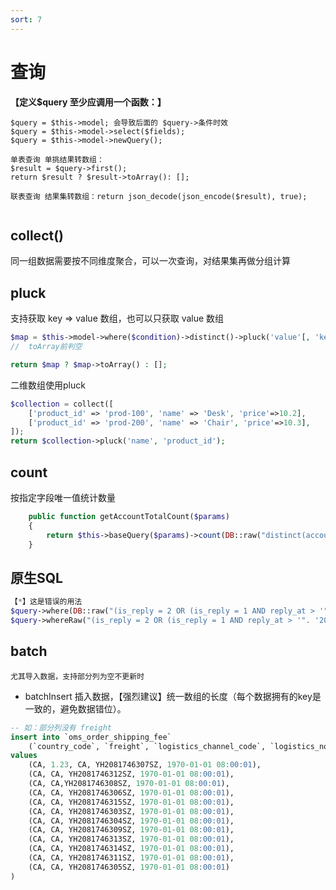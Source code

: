 ```yaml
---
sort: 7
---
```


# 查询

**【定义$query 至少应调用一个函数：】**
```danger
$query = $this->model; 会导致后面的 $query->条件时效
$query = $this->model->select($fields);
$query = $this->model->newQuery();
```

```tip
单表查询 单挑结果转数组：
$result = $query->first();
return $result ? $result->toArray(): [];

联表查询 结果集转数组：return json_decode(json_encode($result), true);


```

## collect()

同一组数据需要按不同维度聚合，可以一次查询，对结果集再做分组计算

## pluck

支持获取 key => value 数组，也可以只获取 value 数组

```php
$map = $this->model->where($condition)->distinct()->pluck('value'[, 'key']);
//  toArray前判空

return $map ? $map->toArray() : [];
```

二维数组使用pluck

```php
$collection = collect([
    ['product_id' => 'prod-100', 'name' => 'Desk', 'price'=>10.2],
    ['product_id' => 'prod-200', 'name' => 'Chair', 'price'=>10.3],
]);
return $collection->pluck('name', 'product_id');
```

## count

按指定字段唯一值统计数量
```php
    public function getAccountTotalCount($params)
    {
        return $this->baseQuery($params)->count(DB::raw("distinct(account_code)"));
    }
```

## 原生SQL

```php
【*】这是错误的用法
$query->where(DB::raw("(is_reply = 2 OR (is_reply = 1 AND reply_at > '". '2022-5-14 00:00:00' ."'))"));
$query->whereRaw("(is_reply = 2 OR (is_reply = 1 AND reply_at > '". '2022-5-14 00:00:00' ."'))");
```

## batch

```danger
尤其导入数据，支持部分列为空不更新时
```
* batchInsert 插入数据，【强烈建议】统一数组的长度（每个数据拥有的key是一致的，避免数据错位）。

```sql
-- 如：部分列没有 freight
insert into `oms_order_shipping_fee`
    (`country_code`, `freight`, `logistics_channel_code`, `logistics_no`, `occurrence_time`) 
values
    (CA, 1.23, CA, YH2081746307SZ, 1970-01-01 08:00:01),
    (CA, CA, YH2081746312SZ, 1970-01-01 08:00:01),
    (CA, CA,YH2081746308SZ, 1970-01-01 08:00:01),
    (CA, CA, YH2081746306SZ, 1970-01-01 08:00:01),
    (CA, CA, YH2081746315SZ, 1970-01-01 08:00:01),
    (CA, CA, YH2081746303SZ, 1970-01-01 08:00:01),
    (CA, CA, YH2081746304SZ, 1970-01-01 08:00:01),
    (CA, CA, YH2081746309SZ, 1970-01-01 08:00:01),
    (CA, CA, YH2081746313SZ, 1970-01-01 08:00:01),
    (CA, CA, YH2081746314SZ, 1970-01-01 08:00:01),
    (CA, CA, YH2081746311SZ, 1970-01-01 08:00:01),
    (CA, CA, YH2081746305SZ, 1970-01-01 08:00:01)
)
```